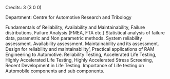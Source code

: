Credits: 3 (3 0 0)

Department: Centre for Automotive Research and Tribology

Fundamentals of Reliability, Availability and Maintainability, Failure distributions, Failure Analysis (FMEA, FTA etc.) Statistical analysis of failure data, parametric and Non parametric methods. System reliability assessment. Availability assessment. Maintainability and its assessment. Design for reliability and maintainability’, Practical applications of RAM Engineering to Automotive. Reliability Testing, Accelerated Life Testing, Highly Accelerated Life Testing, Highly Accelerated Stress Screening, Recent Development in Life Testing. Importance of Life testing on Automobile components and sub components.